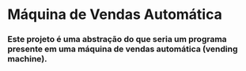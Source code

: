 # Máquina de Vendas Automática
### Este projeto é uma abstração do que seria um programa presente em uma máquina de vendas automática (vending machine).
